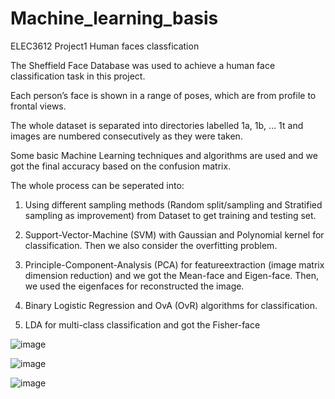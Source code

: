 # Machine_learning_basis
ELEC3612 Project1 Human faces classfication

The Sheffield Face Database was used to achieve a human face classification task in this project. 

Each person’s face is shown in a range of poses, which are from profile to frontal views. 

The whole dataset is separated into directories labelled 1a, 1b, … 1t and images are numbered consecutively as they were taken.

Some basic Machine Learning techniques and algorithms are used and we got the final accuracy based on the confusion matrix.

The whole process can be seperated into:

1. Using different sampling methods (Random split/sampling and Stratified sampling as improvement) from Dataset to get training and testing set.

2. Support-Vector-Machine (SVM) with Gaussian and Polynomial kernel for classification. Then we also consider the overfitting problem.

3. Principle-Component-Analysis (PCA) for featureextraction (image matrix dimension reduction) and we got the Mean-face and Eigen-face. Then, we used the eigenfaces for reconstructed the image.

4. Binary Logistic Regression and OvA (OvR) algorithms for classification.

5. LDA for multi-class classification and got the Fisher-face

![image](https://user-images.githubusercontent.com/58734009/184889252-210fc293-b485-4bd8-89bf-66f1ae72988e.png)

![image](https://user-images.githubusercontent.com/58734009/184889520-140e22ab-dd60-46ad-abf9-ac50ff4de599.png)

![image](https://user-images.githubusercontent.com/58734009/184889616-c91fab61-c7fa-490c-8441-ce150fab0c4d.png)


